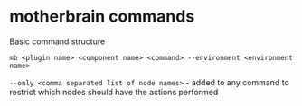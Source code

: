# motherbrain commands

Basic command structure

```
mb <plugin name> <component name> <command> --environment <environment name>
```

`--only <comma separated list of node names>` - added to any command to restrict which nodes should have the actions performed